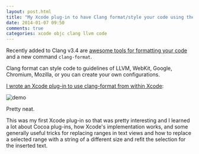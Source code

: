 ```yaml
---
layout: post.html
title: "My Xcode plug-in to have Clang format/style your code using the new clang-format"
date: 2014-01-07 09:50
comments: true
categories: xcode objc clang llvm code
---
```


Recently added to Clang v3.4 are [awesome tools for formatting your code](http://clang.llvm.org/docs/ClangFormat.html) and a new command `clang-format`.

Clang format can style code to guidelines of LLVM, WebKit, Google, Chromium, Mozilla, or you can create your own configurations.

[I wrote an Xcode plug-in to use clang-format from within Xcode](https://github.com/travisjeffery/ClangFormat-Xcode):

![demo](https://raw.github.com/travisjeffery/ClangFormat-Xcode/master/README/clangformat-xcode-demo.gif)

Pretty neat.

This was my first Xcode plug-in so that was pretty interesting and I learned a lot about Cocoa plug-ins, how Xcode's implementation works, and some generally useful tricks for replacing ranges in text views and how to replace a selected range with a string of a different size and refit the selection for the inserted text.